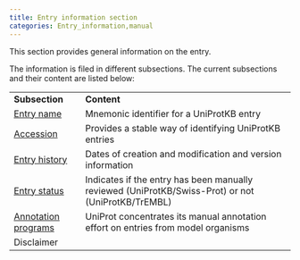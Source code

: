 ```yaml
---
title: Entry information section
categories: Entry_information,manual
---
```


This section provides general information on the entry.

The information is filed in different subsections. The current subsections and their content are listed below:

|                                                                    |                                                                                                    |
|:-------------------------------------------------------------------|:---------------------------------------------------------------------------------------------------|
| **Subsection**                                                     | **Content**                                                                                        |
| [Entry name](https://www.uniprot.org/help/entry_name)              | Mnemonic identifier for a UniProtKB entry                                                          |
| [Accession](https://www.uniprot.org/help/accession_numbers)        | Provides a stable way of identifying UniProtKB entries                                             |
| [Entry history](https://www.uniprot.org/help/entry_history)        | Dates of creation and modification and version information                                         |
| [Entry status](https://www.uniprot.org/help/entry_status)          | Indicates if the entry has been manually reviewed (UniProtKB/Swiss-Prot) or not (UniProtKB/TrEMBL) |
| [Annotation programs](https://www.uniprot.org/uniprot.org/program/) | UniProt concentrates its manual annotation effort on entries from model organisms                  |
| Disclaimer                                                         |                                                                                                    |
